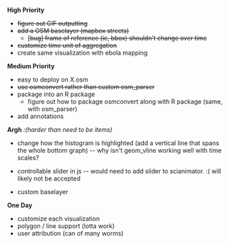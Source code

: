  
**High Priority**
 * ~~figure out GIF outputting~~
 * ~~add a OSM baselayer (mapbox streets)~~
    * ~~[bug] frame of reference (ie, bbox) shouldn't change over time~~
 * ~~customize time unit of aggregation~~
 * create same visualization with ebola mapping

**Medium Priority**
 * easy to deploy on X.osm
 * ~~use osmconvert rather than custom osm_parser~~
 * package into an R package
   * figure out how to package osmconvert along with R package
   (same, with osm_parser)
 * add annotations


**Argh** *:(harder than need to be items)*
 * change how the histogram is highlighted (add a vertical line that spans the whole bottom graph)
   -- why isn't geom_vline working well with time scales?
 * controllable slider in js
   -- would need to add slider to scianimator. :( will likely not be accepted

 * custom baselayer

**One Day**
 * customize each visualization 
 * polygon / line support (lotta work)
 * user attribution (can of many worms)
